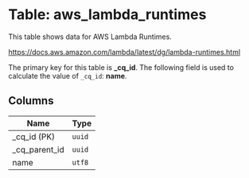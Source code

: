 # Table: aws_lambda_runtimes

This table shows data for AWS Lambda Runtimes.

https://docs.aws.amazon.com/lambda/latest/dg/lambda-runtimes.html

The primary key for this table is **_cq_id**.
The following field is used to calculate the value of `_cq_id`: **name**.

## Columns

| Name          | Type          |
| ------------- | ------------- |
|_cq_id (PK)|`uuid`|
|_cq_parent_id|`uuid`|
|name|`utf8`|